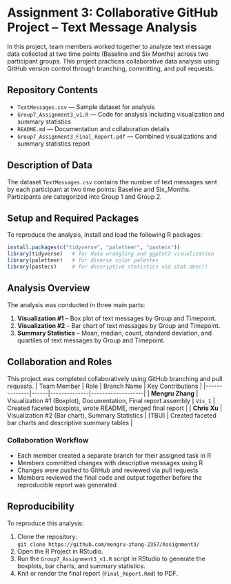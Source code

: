 # Assignment 3: Collaborative GitHub Project – Text Message Analysis
In this project, team members worked together to analyze text message data collected at two time points (Baseline and Six Months) across two participant groups. This project practices collaborative data analysis using GitHub version control through branching, committing, and pull requests.

## Repository Contents
- `TextMessages.csv` — Sample dataset for analysis  
- `Group7_Assignment3_v1.R` — Code for analysis including visualization and summary statistics
- `README.md` — Documentation and collaboration details  
- `Group7_Assignment3_Final_Report.pdf` — Combined visualizations and summary statistics report

## Description of Data
The dataset `TextMessages.csv` contains the number of text messages sent by each participant at two time points: Baseline and Six_Months. Participants are categorized into Group 1 and Group 2.

## Setup and Required Packages
To reproduce the analysis, install and load the following R packages:

```r
install.packages(c("tidyverse", "paletteer", "pastecs"))
library(tidyverse)   # for data wrangling and ggplot2 visualization
library(paletteer)   # for diverse color palettes
library(pastecs)     # for descriptive statistics via stat.desc()
```

## Analysis Overview
The analysis was conducted in three main parts:
1. **Visualization #1** – Box plot of text messages by Group and Timepoint.  
2. **Visualization #2** – Bar chart of text messages by Group and Timepoint.  
3. **Summary Statistics** – Mean, median, count, standard deviation, and quartiles of text messages by Group and Timepoint.
   
## Collaboration and Roles
This project was completed collaboratively using GitHub branching and pull requests.
| Team Member | Role | Branch Name | Key Contributions |
|--------------|------|--------------|-------------------|
| **Mengru Zhang** | Visualization #1 (Boxplot), Documentation, Final report assembly | `Vis_1` | Created faceted boxplots, wrote README, merged final report |
| **Chris Xu** | Visualization #2 (Bar chart), Summary Statistics | [TBU] | Created faceted bar charts and descriptive summary tables |

### Collaboration Workflow
- Each member created a separate branch for their assigned task in R
- Members committed changes with descriptive messages using R
- Changes were pushed to GitHub and reviewed via pull requests
- Members reviewed the final code and output together before the reproducible report was generated

## Reproducibility
To reproduce this analysis:
1. Clone the repository:  
   `git clone https://github.com/mengru-zhang-2357/Assignment3/`
2. Open the R Project in RStudio.
3. Run the `Group7_Assignment3_v1.R` script in RStudio to generate the boxplots, bar charts, and summary statistics.
4. Knit or render the final report (`Final_Report.Rmd`) to PDF.
